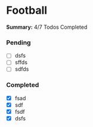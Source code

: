 # Football

**Summary:** 4/7 Todos Completed

### Pending
- [ ] dsfs
- [ ] sffds
- [ ] sdfds

### Completed
- [x] fsad
- [x] sdf
- [x] fsdf
- [x] dsfs
